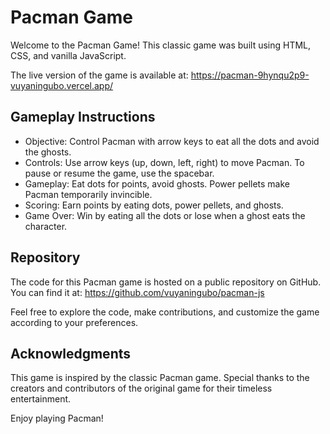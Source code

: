 # Pacman Game

Welcome to the Pacman Game! This classic game was built using HTML, CSS, and vanilla JavaScript.

The live version of the game is available at: https://pacman-9hynqu2p9-vuyaningubo.vercel.app/

## Gameplay Instructions

- Objective: Control Pacman with arrow keys to eat all the dots and avoid the ghosts.
- Controls: Use arrow keys (up, down, left, right) to move Pacman. To pause or resume the game, use the spacebar.
- Gameplay: Eat dots for points, avoid ghosts. Power pellets make Pacman temporarily invincible.
- Scoring: Earn points by eating dots, power pellets, and ghosts.
- Game Over: Win by eating all the dots or lose when a ghost eats the character.

## Repository

The code for this Pacman game is hosted on a public repository on GitHub. You can find it at: https://github.com/vuyaningubo/pacman-js

Feel free to explore the code, make contributions, and customize the game according to your preferences.

## Acknowledgments

This game is inspired by the classic Pacman game. Special thanks to the creators and contributors of the original game for their timeless entertainment.

Enjoy playing Pacman!

